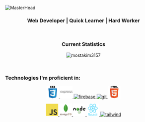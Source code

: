 ![MasterHead](https://trisya.com/myimg/child/soft_devlop.gif)

<h3 align="center">Web Developer | Quick Learner | Hard Worker</h3>

<br>

<div style="text-align: center;">
    <h3>Current Statistics</h3>
    <p><img src="https://github-readme-streak-stats.herokuapp.com/?user=mostakim3157&" alt="mostakim3157" /></p>
</div>


<br>

<h3 align="left">Technologies I'm proficient in:</h3>
<p align="center">
          <a
            href="https://www.w3schools.com/css/"
            target="_blank"
            rel="noreferrer"
          >
            <img
              src="https://raw.githubusercontent.com/devicons/devicon/master/icons/css3/css3-original-wordmark.svg"
              alt="css3"
              width="40"
              height="40"
            />
          </a>
          <a href="https://expressjs.com" target="_blank" rel="noreferrer">
            <img
              src="https://raw.githubusercontent.com/devicons/devicon/master/icons/express/express-original-wordmark.svg"
              alt="express"
              width="40"
              height="40"
            />
          </a>
          <a
            href="https://firebase.google.com/"
            target="_blank"
            rel="noreferrer"
          >
            <img
              src="https://www.vectorlogo.zone/logos/firebase/firebase-icon.svg"
              alt="firebase"
              width="40"
              height="40"
            />
          </a>
          <a href="https://git-scm.com/" target="_blank" rel="noreferrer">
            <img
              src="https://www.vectorlogo.zone/logos/git-scm/git-scm-icon.svg"
              alt="git"
              width="40"
              height="40"
            />
          </a>
          <a href="https://www.w3.org/html/" target="_blank" rel="noreferrer">
            <img
              src="https://raw.githubusercontent.com/devicons/devicon/master/icons/html5/html5-original-wordmark.svg"
              alt="html5"
              width="40"
              height="40"
            />
          </a>
        </p>
        <p align="center">
          <a
            href="https://developer.mozilla.org/en-US/docs/Web/JavaScript"
            target="_blank"
            rel="noreferrer"
          >
            <img
              src="https://raw.githubusercontent.com/devicons/devicon/master/icons/javascript/javascript-original.svg"
              alt="javascript"
              width="40"
              height="40"
            />
          </a>
          <a href="https://www.mongodb.com/" target="_blank" rel="noreferrer">
            <img
              src="https://raw.githubusercontent.com/devicons/devicon/master/icons/mongodb/mongodb-original-wordmark.svg"
              alt="mongodb"
              width="40"
              height="40"
            />
          </a>
          <a href="https://nodejs.org" target="_blank" rel="noreferrer">
            <img
              src="https://raw.githubusercontent.com/devicons/devicon/master/icons/nodejs/nodejs-original-wordmark.svg"
              alt="nodejs"
              width="40"
              height="40"
            />
          </a>
          <a href="https://reactjs.org/" target="_blank" rel="noreferrer">
            <img
              src="https://raw.githubusercontent.com/devicons/devicon/master/icons/react/react-original-wordmark.svg"
              alt="react"
              width="40"
              height="40"
            />
          </a>
          <a href="https://tailwindcss.com/" target="_blank" rel="noreferrer">
            <img
              src="https://www.vectorlogo.zone/logos/tailwindcss/tailwindcss-icon.svg"
              alt="tailwind"
              width="40"
              height="40"
            />
          </a>
        </p>
      </p>

